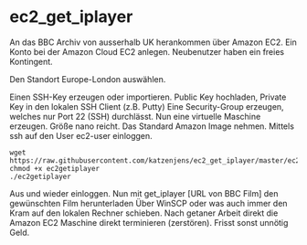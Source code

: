 # ec2_get_iplayer

An das BBC Archiv von ausserhalb UK herankommen über Amazon EC2.
Ein Konto bei der Amazon Cloud EC2 anlegen. Neubenutzer haben ein freies Kontingent.

Den Standort Europe-London auswählen.

Einen SSH-Key erzeugen oder importieren. Public Key hochladen, Private Key in den lokalen SSH Client (z.B. Putty)
Eine Security-Group erzeugen, welches nur Port 22 (SSH) durchlässt.
Nun eine virtuelle Maschine erzeugen. Größe nano reicht. Das Standard Amazon Image nehmen.
Mittels ssh auf den User ec2-user einloggen.
````
wget https://raw.githubusercontent.com/katzenjens/ec2_get_iplayer/master/ec2getiplayer
chmod +x ec2getiplayer
./ec2getiplayer
````
Aus und wieder einloggen.
Nun mit
get_iplayer [URL von BBC Film] 
den gewünschten Film herunterladen
Über WinSCP oder was auch immer den Kram auf den lokalen Rechner schieben.
Nach getaner Arbeit direkt die Amazon EC2 Maschine direkt terminieren (zerstören). Frisst sonst unnötig Geld.
